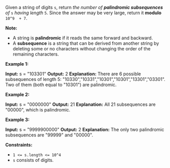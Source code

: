 
Given a string of digits  `s`, return  _the number of  **palindromic subsequences**  of_  `s` _having length_ `5`. Since the answer may be very large, return it  **modulo**  `10^9  + 7`.

**Note:**

-   A string is  **palindromic**  if it reads the same forward and backward.
-   A  **subsequence**  is a string that can be derived from another string by deleting some or no characters without changing the order of the remaining characters.

**Example 1:**

**Input:** s = "103301"
**Output:** 2
**Explanation:**
There are 6 possible subsequences of length 5: "10330","10331","10301","10301","13301","03301".
Two of them (both equal to "10301") are palindromic.

**Example 2:**

**Input:** s = "0000000"
**Output:** 21
**Explanation:** All 21 subsequences are "00000", which is palindromic.

**Example 3:**

**Input:** s = "9999900000"
**Output:** 2
**Explanation:** The only two palindromic subsequences are "99999" and "00000".

**Constraints:**

-   `1 <= s.length <= 10^4`
-   `s`  consists of digits.
